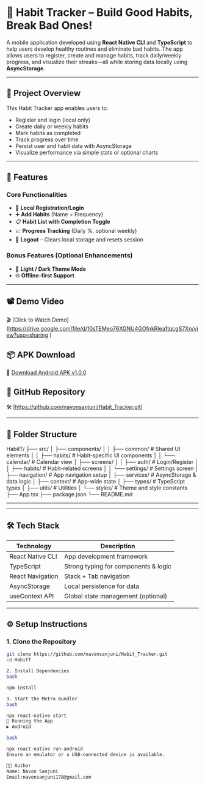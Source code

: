 # 📱 Habit Tracker – Build Good Habits, Break Bad Ones!

A mobile application developed using **React Native CLI** and **TypeScript** to help users develop healthy routines and eliminate bad habits. The app allows users to register, create and manage habits, track daily/weekly progress, and visualize their streaks—all while storing data locally using **AsyncStorage**.

---

## 🎯 Project Overview

This Habit Tracker app enables users to:

- Register and login (local only)
- Create daily or weekly habits
- Mark habits as completed
- Track progress over time
- Persist user and habit data with AsyncStorage
- Visualize performance via simple stats or optional charts

---

## 🧩 Features

### Core Functionalities
- 🔐 **Local Registration/Login**
- ➕ **Add Habits** (Name + Frequency)
- 📋 **Habit List with Completion Toggle**
- 📈 **Progress Tracking** (Daily %, optional weekly)
- 🚪 **Logout** – Clears local storage and resets session

### Bonus Features (Optional Enhancements)

- 🌙 **Light / Dark Theme Mode**
- 🌐 **Offline-first Support**

---

## 📽️ Demo Video

🎬 [Click to Watch Demo] (https://drive.google.com/file/d/10sTEMeo76XGNU4GOfnkRIea1tqcgS7Xn/view?usp=sharing )



## 📦 APK Download

📲 [Download Android APK v1.0.0](https://github.com/navonsanjuni/Habit_Tracker/releases/tag/v1.0.0)



## 🔗 GitHub Repository

🛠️ [https://github.com/navonsanjuni/Habit_Tracker.git]

---

## 📁 Folder Structure

HabitT/
├── src/
│ ├── components/
│ │ ├── common/ # Shared UI elements
│ │ ├── habits/ # Habit-specific UI components
│ │ └── calendar/ # Calendar view
│ ├── screens/
│ │ ├── auth/ # Login/Register
│ │ ├── habits/ # Habit-related screens
│ │ └── settings/ # Settings screen
│ ├── navigation/ # App navigation setup
│ ├── services/ # AsyncStorage & data logic
│ ├── context/ # App-wide state
│ ├── types/ # TypeScript types
│ ├── utils/ # Utilities
│ └── styles/ # Theme and style constants
├── App.tsx
├── package.json
└── README.md

---

---

## 🛠 Tech Stack

| Technology           | Description                            |
|----------------------|----------------------------------------|
| React Native CLI     | App development framework              |
| TypeScript           | Strong typing for components & logic   |
| React Navigation     | Stack + Tab navigation                 |
| AsyncStorage         | Local persistence for data             |
| useContext API       | Global state management (optional)     |

---

## ⚙️ Setup Instructions

### 1. Clone the Repository

```bash
git clone https://github.com/navonsanjuni/Habit_Tracker.git
cd HabitT

2. Install Dependencies
bash

npm install

3. Start the Metro Bundler
bash

npx react-native start
📱 Running the App
▶ Android

bash

npx react-native run-android
Ensure an emulator or a USB-connected device is available.

👨‍💻 Author
Name: Navon Sanjuni
Email:navonsanjuni178@gmail.com
